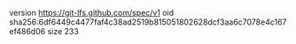 version https://git-lfs.github.com/spec/v1
oid sha256:6df6449c4477faf4c38ad2519b815051802628dcf3aa6c7078e4c167ef486d06
size 233
